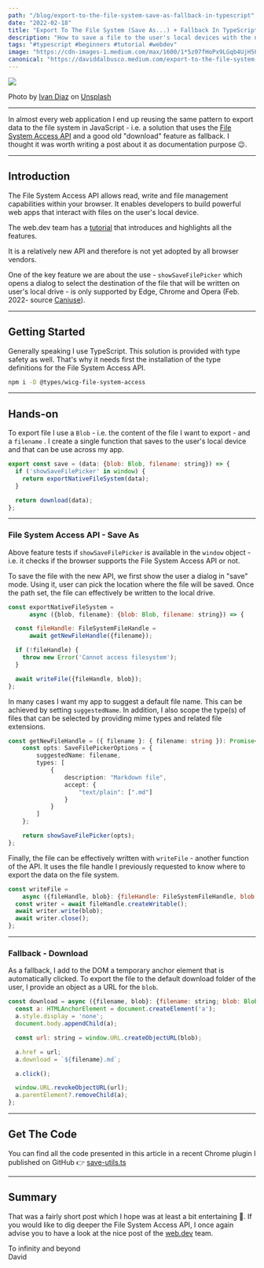```yaml
---
path: "/blog/export-to-the-file-system-save-as-fallback-in-typescript"
date: "2022-02-18"
title: "Export To The File System (Save As...) + Fallback In TypeScript"
description: "How to save a file to the user's local devices with the new File System Access API and a fallback for incompatible browsers."
tags: "#typescript #beginners #tutorial #webdev"
image: "https://cdn-images-1.medium.com/max/1600/1*5z07fHoPx9LGqb4UjH5PYg.jpeg"
canonical: "https://daviddalbusco.medium.com/export-to-the-file-system-save-as-fallback-in-typescript-6561eba853cb"
---
```


![](https://zhx6p-eqaaa-aaaai-abbrq-cai.raw.ic0.app/images/ivan-diaz-gcynzrxspce-unsplash-copie.jpg?token=7d3dab62-3d70-4541-a9f6-8057f0dda373)

Photo by [Ivan Diaz](https://unsplash.com/@ivvndiaz?utm_source=unsplash&utm_medium=referral&utm_content=creditCopyText) on [Unsplash](https://unsplash.com/s/photos/download?utm_source=unsplash&utm_medium=referral&utm_content=creditCopyText)

---

In almost every web application I end up reusing the same pattern to export data to the file system in JavaScript - i.e. a solution that uses the [File System Access API](https://developer.mozilla.org/en-US/docs/Web/API/File_System_Access_API) and a good old "download" feature as fallback. I thought it was worth writing a post about it as documentation purpose 😉.

---

## Introduction

The File System Access API allows read, write and file management capabilities within your browser. It enables developers to build powerful web apps that interact with files on the user's local device.

The web.dev team has a [tutorial](https://web.dev/file-system-access/) that introduces and highlights all the features.

It is a relatively new API and therefore is not yet adopted by all browser vendors.

One of the key feature we are about the use - `showSaveFilePicker` which opens a dialog to select the destination of the file that will be written on user's local drive - is only supported by Edge, Chrome and Opera (Feb. 2022- source [Caniuse](https://caniuse.com/?search=showSaveFilePicker)).

---

## Getting Started

Generally speaking I use TypeScript. This solution is provided with type safety as well. That's why it needs first the installation of the type definitions for the File System Access API.

```bash
npm i -D @types/wicg-file-system-access
```

---

## Hands-on

To export file I use a `Blob` - i.e. the content of the file I want to export - and a `filename` . I create a single function that saves to the user's local device and that can be use across my app.

```javascript
export const save = (data: {blob: Blob, filename: string}) => {
  if ('showSaveFilePicker' in window) {
    return exportNativeFileSystem(data);
  }

  return download(data);
};
```

---

### File System Access API - Save As

Above feature tests if `showSaveFilePicker` is available in the `window` object - i.e. it checks if the browser supports the File System Access API or not.

To save the file with the new API, we first show the user a dialog in "save" mode. Using it, user can pick the location where the file will be saved. Once the path set, the file can effectively be written to the local drive.

```javascript
const exportNativeFileSystem =
      async ({blob, filename}: {blob: Blob, filename: string}) => {

  const fileHandle: FileSystemFileHandle =
      await getNewFileHandle({filename});

  if (!fileHandle) {
    throw new Error('Cannot access filesystem');
  }

  await writeFile({fileHandle, blob});
};
```

In many cases I want my app to suggest a default file name. This can be achieved by setting `suggestedName`. In addition, I also scope the type(s) of files that can be selected by providing mime types and related file extensions.

```typescript
const getNewFileHandle = ({ filename }: { filename: string }): Promise<FileSystemFileHandle> => {
	const opts: SaveFilePickerOptions = {
		suggestedName: filename,
		types: [
			{
				description: "Markdown file",
				accept: {
					"text/plain": [".md"]
				}
			}
		]
	};

	return showSaveFilePicker(opts);
};
```

Finally, the file can be effectively written with `writeFile` - another function of the API. It uses the file handle I previously requested to know where to export the data on the file system.

```javascript
const writeFile =
    async ({fileHandle, blob}: {fileHandle: FileSystemFileHandle, blob: Blob}) => {
  const writer = await fileHandle.createWritable();
  await writer.write(blob);
  await writer.close();
};
```

---

### Fallback - Download

As a fallback, I add to the DOM a temporary anchor element that is automatically clicked. To export the file to the default download folder of the user, I provide an object as a URL for the `blob`.

```javascript
const download = async ({filename, blob}: {filename: string; blob: Blob}) => {
  const a: HTMLAnchorElement = document.createElement('a');
  a.style.display = 'none';
  document.body.appendChild(a);

  const url: string = window.URL.createObjectURL(blob);

  a.href = url;
  a.download = `${filename}.md`;

  a.click();

  window.URL.revokeObjectURL(url);
  a.parentElement?.removeChild(a);
};
```

---

## Get The Code

You can find all the code presented in this article in a recent Chrome plugin I published on GitHub 👉 [save-utils.ts](https://github.com/papyrs/markdown-plugin/blob/main/src/plugin/utils/save.utils.ts)

---

## Summary

That was a fairly short post which I hope was at least a bit entertaining 🤪. If you would like to dig deeper the File System Access API, I once again advise you to have a look at the nice post of the [web.dev](https://web.dev/file-system-access/) team.

To infinity and beyond  
David
